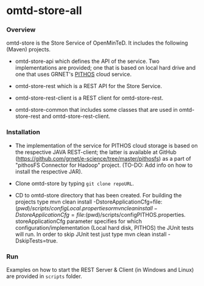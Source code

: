 # omtd-store-all #

### Overview ###

omtd-store is the Store Service of OpenMinTeD. It includes the following (Maven) projects.

* omtd-store-api which defines the API of the service. Two implementations are provided; one that is based on local hard drive and one that uses GRNET's [PITHOS](https://okeanos.grnet.gr/services/pithos/) cloud service.
  
* omtd-store-rest which is a REST API for the Store Service.

* omtd-store-rest-client is a REST client for omtd-store-rest.

* omtd-store-common that includes some classes that are used in omtd-store-rest and omtd-store-rest-client.   

### Installation ###

* The implementation of the service for PITHOS cloud storage is based on the respective JAVA REST-client; the latter  is available at GitHub (https://github.com/grnet/e-science/tree/master/pithosfs) as a part of "pithosFS Connector for Hadoop" project. (TO-DO: Add info on how to install the respective JAR).
   
* Clone omtd-store by typing ```git clone repoURL```. 

* CD to omtd-store directory that has been created. For building the projects type mvn clean install -DstoreApplicationCfg=file:$(pwd)/scripts/configLocal.properties or mvn clean install -DstoreApplicationCfg=file:$(pwd)/scripts/configPITHOS.properties. storeApplicationCfg parameter specifies for which configuration/implementation (Local hard disk, PITHOS) the JUnit tests will run. In order to skip JUnit test just type  mvn clean install -DskipTests=true.

### Run ###

Examples on how to start the REST Server & Client (in Windows and Linux) are provided in ```scripts``` folder.


 
